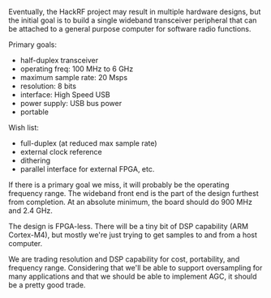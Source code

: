 Eventually, the HackRF project may result in multiple hardware designs, but the initial goal is to build a single wideband transceiver peripheral that can be attached to a general purpose computer for software radio functions.

Primary goals:
* half-duplex transceiver
* operating freq: 100 MHz to 6 GHz
* maximum sample rate: 20 Msps
* resolution: 8 bits
* interface: High Speed USB
* power supply: USB bus power
* portable

Wish list:
* full-duplex (at reduced max sample rate)
* external clock reference
* dithering
* parallel interface for external FPGA, etc.

If there is a primary goal we miss, it will probably be the operating frequency range.  The wideband front end is the part of the design furthest from completion.  At an absolute minimum, the board should do 900 MHz and 2.4 GHz.

The design is FPGA-less.  There will be a tiny bit of DSP capability (ARM Cortex-M4), but mostly we're just trying to get samples to and from a host computer.

We are trading resolution and DSP capability for cost, portability, and frequency range.  Considering that we'll be able to support oversampling for many applications and that we should be able to implement AGC, it should be a pretty good trade.
